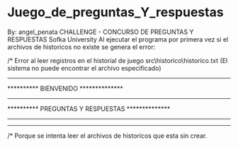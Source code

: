 # Juego_de_preguntas_Y_respuestas
By: angel_penata
CHALLENGE - CONCURSO DE PREGUNTAS Y RESPUESTAS Sofka University
Al ejecutar el programa por primera vez si el archivos de historicos no existe se genera el error:

/*
Error al leer registros en el historial de juego
src\historico\historico.txt (El sistema no puede encontrar el archivo especificado)
************************************************
**********        BIENVENIDO      **************
**********                        **************
********** PREGUNTAS Y RESPUESTAS **************
**********                        **************
************************************************
/*
Porque se intenta leer el archivos de historicos que esta sin crear.
